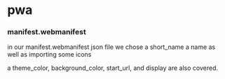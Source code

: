# pwa

### manifest.webmanifest

in our manifest.webmanifest json file we chose a short_name a name as well as importing some icons

a theme_color, background_color, start_url, and display are also covered.
